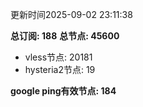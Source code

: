 更新时间2025-09-02 23:11:38

**总订阅: 188**
**总节点: 45600**
- vless节点: 20181
- hysteria2节点: 19

**google ping有效节点: 184**
